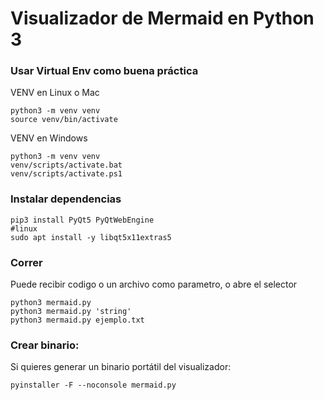 # Visualizador de Mermaid en Python 3

### Usar Virtual Env como buena práctica
VENV en Linux o Mac
```
python3 -m venv venv
source venv/bin/activate
```

VENV en Windows
```
python3 -m venv venv
venv/scripts/activate.bat
venv/scripts/activate.ps1
```

### Instalar dependencias
```
pip3 install PyQt5 PyQtWebEngine
#linux
sudo apt install -y libqt5x11extras5
```

### Correr
Puede recibir codigo o un archivo como parametro, o abre el selector
```
python3 mermaid.py
python3 mermaid.py 'string'
python3 mermaid.py ejemplo.txt
```

### Crear binario:
Si quieres generar un binario portátil del visualizador:

```
pyinstaller -F --noconsole mermaid.py
```
